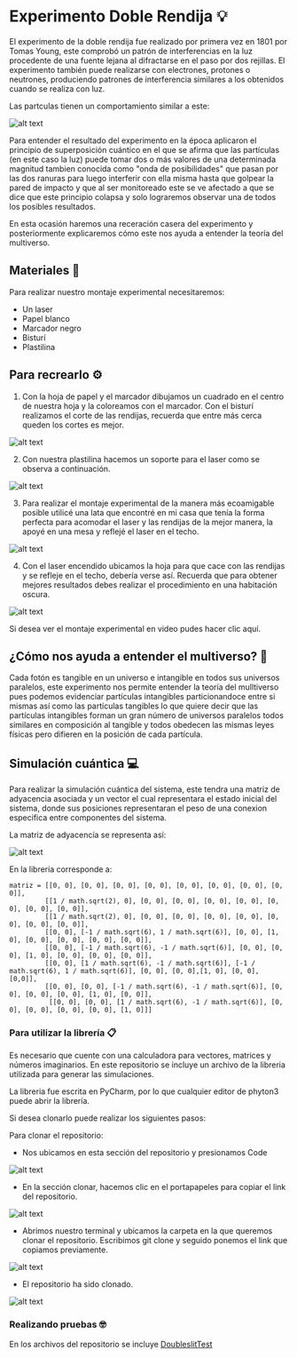# Experimento Doble Rendija 💡

El experimento de la doble rendija fue realizado por primera vez en 1801 por Tomas Young, este comprobó un patrón de interferencias en la luz procedente de una
fuente lejana al difractarse en el paso por dos rejillas. El experimento también puede realizarse con electrones, protones o neutrones, produciendo patrones de
interferencia similares a los obtenidos cuando se realiza con luz.

Las partculas tienen un comportamiento similar a este:

![alt text](https://github.com/gabriela-castro-s/img/blob/master/doubleslitexplain.png?raw=true)

Para entender el resultado del experimento en la época aplicaron el principio de superposición cuántico en el que se afirma que las partículas (en este caso la luz) 
puede tomar dos o más valores de una determinada magnitud tambien conocida como "onda de posibilidades" que pasan por las dos ranuras para luego interferir con ella 
misma hasta que golpear la pared de impacto y que al ser monitoreado este se ve afectado a que se dice que este principio colapsa y solo lograremos observar una de
todos los posibles resultados.

En esta ocasión haremos una receración casera del experimento y posteriormente explicaremos cómo este nos ayuda a entender la teoría del multiverso.

## Materiales 🧰

Para realizar nuestro montaje experimental necesitaremos:

- Un laser
- Papel blanco
- Marcador negro
- Bisturí
- Plastilina

## Para recrearlo ⚙️

1. Con la hoja de papel y el marcador dibujamos un cuadrado en el centro de nuestra hoja y la coloreamos con el marcador. Con el bisturí realizamos el corte de las
rendijas, recuerda que entre más cerca queden los cortes es mejor.

![alt text](https://github.com/gabriela-castro-s/img/blob/master/doubleslit3.jpeg?raw=true)

2. Con nuestra plastilina hacemos un soporte para el laser como se observa a continuación.

![alt text](https://github.com/gabriela-castro-s/img/blob/master/doubleslit4.jpeg?raw=true)

3. Para realizar el montaje experimental de la manera más ecoamigable posible utilicé una lata que encontré en mi casa que tenía la forma perfecta para acomodar el
laser y las rendijas de la mejor manera, la apoyé en una mesa y reflejé el laser en el techo.

![alt text](https://github.com/gabriela-castro-s/img/blob/master/doubleslit1.jpeg?raw=true)

4. Con el laser encendido ubicamos la hoja para que cace con las rendijas y se refleje en el techo, debería verse así. Recuerda que para obtener mejores resultados
debes realizar el procedimiento en una habitación oscura.

![alt text](https://github.com/gabriela-castro-s/img/blob/master/doubleslit2.jpeg?raw=true)

Si desea ver el montaje experimental en video pudes hacer clic aquí.

## ¿Cómo nos ayuda a entender el multiverso? 🔬

Cada fotón es tangible en un universo e intangible en todos sus universos paralelos, este experimento nos permite entender la teoría del mulltiverso pues podemos
evidenciar partículas intangibles particionandoce entre si mismas así como las partículas tangibles lo que quiere decir que las partículas intangibles forman un
gran número de universos paralelos todos similares en composición al tangible y todos obedecen las mismas leyes físicas pero difieren en la posición de cada
partícula.

## Simulación cuántica 💻

Para realizar la simulación cuántica del sistema, este tendra una matriz de adyacencia asociada y un vector el cual representara el estado inicial del sistema,
donde sus posiciones representaran el peso de una conexion especifica entre componentes del sistema.

La matriz de adyacencía se representa así:

![alt text](https://github.com/gabriela-castro-s/img/blob/master/matrizadyacencia.jpeg?raw=true)

En la librería corresponde a:

```
matriz = [[0, 0], [0, 0], [0, 0], [0, 0], [0, 0], [0, 0], [0, 0], [0, 0]],
         [[1 / math.sqrt(2), 0], [0, 0], [0, 0], [0, 0], [0, 0], [0, 0], [0, 0], [0, 0]],
         [[1 / math.sqrt(2), 0], [0, 0], [0, 0], [0, 0], [0, 0], [0, 0], [0, 0], [0, 0]],
         [[0, 0], [-1 / math.sqrt(6), 1 / math.sqrt(6)], [0, 0], [1, 0], [0, 0], [0, 0], [0, 0], [0, 0]],
         [[0, 0], [-1 / math.sqrt(6), -1 / math.sqrt(6)], [0, 0], [0, 0], [1, 0], [0, 0], [0, 0], [0, 0]],
         [[0, 0], [1 / math.sqrt(6), -1 / math.sqrt(6)], [-1 / math.sqrt(6), 1 / math.sqrt(6)], [0, 0], [0, 0],[1, 0], [0, 0], [0,0]],
         [[0, 0], [0, 0], [-1 / math.sqrt(6), -1 / math.sqrt(6)], [0, 0], [0, 0], [0, 0], [1, 0], [0, 0]],
          [[0, 0], [0, 0], [1 / math.sqrt(6), -1 / math.sqrt(6)], [0, 0], [0, 0], [0, 0], [0, 0], [1, 0]]]
```

### Para utilizar la librería 📋

Es necesario que cuente con una calculadora para vectores, matrices y números imaginarios. En este repositorio se incluye un archivo de la libreria utilizada para
generar las simulaciones.

La libreria fue escrita en PyCharm, por lo que cualquier editor de phyton3 puede abrir la librería.

Si desea clonarlo puede realizar los siguientes pasos:

Para clonar el repositorio:

- Nos ubicamos en esta sección del repositorio y presionamos Code

![alt text](https://github.com/gabriela-castro-s/img/blob/master/cnyt1.png?raw=true)

- En la sección clonar, hacemos clic en el portapapeles para copiar el link del repositorio.

![alt text](https://github.com/gabriela-castro-s/img/blob/master/cnyt2.png?raw=true)

- Abrimos nuestro terminal y ubicamos la carpeta en la que queremos clonar el repositorio. 
Escribimos git clone y seguido ponemos el link que copiamos previamente. 

![alt text](https://github.com/gabriela-castro-s/img/blob/master/cnyt3.png?raw=true)

- El repositorio ha sido clonado.

![alt text](https://github.com/gabriela-castro-s/img/blob/master/cnyt4.png?raw=true)

### Realizando pruebas 🤓

En los archivos del repositorio se incluye [DoubleslitTest](https://github.com/gabriela-castro-s/Experimento-Doble-rendija/blob/master/DoubleslitTest.py)


